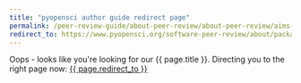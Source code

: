```yaml
---
title: "pyopensci author guide redirect page"
permalink: /peer-review-guide/about-peer-review/about-peer-review/aims-and-scope.html
redirect_to: https://www.pyopensci.org/software-peer-review/about/package-scope.html
---
```



Oops - looks like you're looking for our {{ page.title }}. Directing you
to the right page now: <a href="{{ page.redirect_to }}"> {{ page.redirect_to }} </a>
